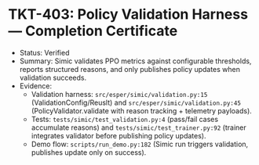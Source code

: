 # TKT-403: Policy Validation Harness — Completion Certificate

- Status: Verified
- Summary: Simic validates PPO metrics against configurable thresholds, reports structured reasons, and only publishes policy updates when validation succeeds.
- Evidence:
  - Validation harness: `src/esper/simic/validation.py:15` (ValidationConfig/Reuslt) and `src/esper/simic/validation.py:45` (PolicyValidator.validate with reason tracking + telemetry payloads).
  - Tests: `tests/simic/test_validation.py:4` (pass/fail cases accumulate reasons) and `tests/simic/test_trainer.py:92` (trainer integrates validator before publishing policy updates).
  - Demo flow: `scripts/run_demo.py:182` (Simic run triggers validation, publishes update only on success).

